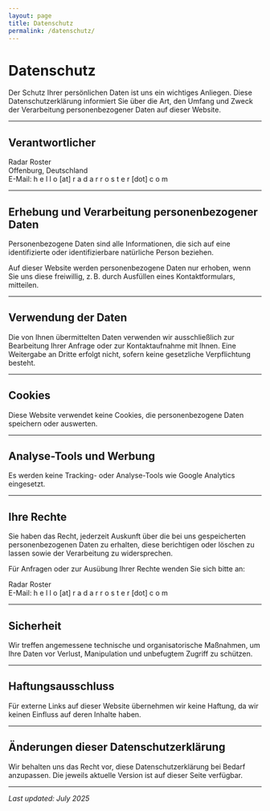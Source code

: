 ```yaml
---
layout: page
title: Datenschutz
permalink: /datenschutz/
---
```


# Datenschutz

Der Schutz Ihrer persönlichen Daten ist uns ein wichtiges Anliegen. Diese Datenschutzerklärung informiert Sie über die Art, den Umfang und Zweck der Verarbeitung personenbezogener Daten auf dieser Website.

---

## Verantwortlicher

Radar Roster  
Offenburg, Deutschland  
E-Mail: h&nbsp;e&nbsp;l&nbsp;l&nbsp;o&nbsp;&#91;at&#93;&nbsp;r&nbsp;a&nbsp;d&nbsp;a&nbsp;r&nbsp;r&nbsp;o&nbsp;s&nbsp;t&nbsp;e&nbsp;r&nbsp;&#91;dot&#93;&nbsp;c&nbsp;o&nbsp;m

---

## Erhebung und Verarbeitung personenbezogener Daten

Personenbezogene Daten sind alle Informationen, die sich auf eine identifizierte oder identifizierbare natürliche Person beziehen.

Auf dieser Website werden personenbezogene Daten nur erhoben, wenn Sie uns diese freiwillig, z. B. durch Ausfüllen eines Kontaktformulars, mitteilen.

---

## Verwendung der Daten

Die von Ihnen übermittelten Daten verwenden wir ausschließlich zur Bearbeitung Ihrer Anfrage oder zur Kontaktaufnahme mit Ihnen. Eine Weitergabe an Dritte erfolgt nicht, sofern keine gesetzliche Verpflichtung besteht.

---

## Cookies

Diese Website verwendet keine Cookies, die personenbezogene Daten speichern oder auswerten.

---

## Analyse-Tools und Werbung

Es werden keine Tracking- oder Analyse-Tools wie Google Analytics eingesetzt.

---

## Ihre Rechte

Sie haben das Recht, jederzeit Auskunft über die bei uns gespeicherten personenbezogenen Daten zu erhalten, diese berichtigen oder löschen zu lassen sowie der Verarbeitung zu widersprechen.

Für Anfragen oder zur Ausübung Ihrer Rechte wenden Sie sich bitte an:

Radar Roster  
E-Mail: h&nbsp;e&nbsp;l&nbsp;l&nbsp;o&nbsp;&#91;at&#93;&nbsp;r&nbsp;a&nbsp;d&nbsp;a&nbsp;r&nbsp;r&nbsp;o&nbsp;s&nbsp;t&nbsp;e&nbsp;r&nbsp;&#91;dot&#93;&nbsp;c&nbsp;o&nbsp;m

---

## Sicherheit

Wir treffen angemessene technische und organisatorische Maßnahmen, um Ihre Daten vor Verlust, Manipulation und unbefugtem Zugriff zu schützen.

---

## Haftungsausschluss

Für externe Links auf dieser Website übernehmen wir keine Haftung, da wir keinen Einfluss auf deren Inhalte haben.

---

## Änderungen dieser Datenschutzerklärung

Wir behalten uns das Recht vor, diese Datenschutzerklärung bei Bedarf anzupassen. Die jeweils aktuelle Version ist auf dieser Seite verfügbar.

---

_Last updated: July 2025_
